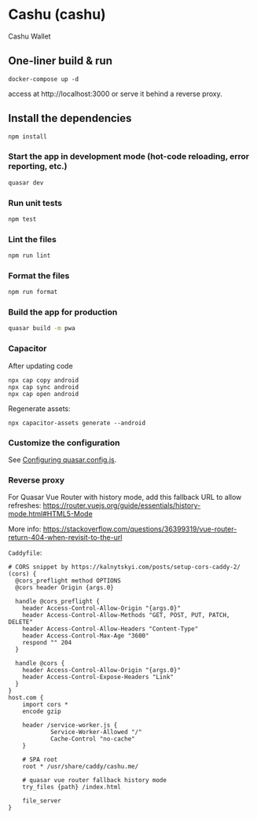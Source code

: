 # Cashu (cashu)

Cashu Wallet

## One-liner build & run

```
docker-compose up -d
```

access at http://localhost:3000 or serve it behind a reverse proxy.

## Install the dependencies

```bash
npm install
```

### Start the app in development mode (hot-code reloading, error reporting, etc.)

```bash
quasar dev
```

### Run unit tests

```bash
npm test
```

### Lint the files

```bash
npm run lint
```

### Format the files

```bash
npm run format
```

### Build the app for production

```bash
quasar build -m pwa
```

### Capacitor

After updating code

```
npx cap copy android
npx cap sync android
npx cap open android
```

Regenerate assets:

```
npx capacitor-assets generate --android
```

### Customize the configuration

See [Configuring quasar.config.js](https://v2.quasar.dev/quasar-cli-webpack/quasar-config-js).

### Reverse proxy

For Quasar Vue Router with history mode, add this fallback URL to allow refreshes: https://router.vuejs.org/guide/essentials/history-mode.html#HTML5-Mode

More info: https://stackoverflow.com/questions/36399319/vue-router-return-404-when-revisit-to-the-url

`Caddyfile`:

```
# CORS snippet by https://kalnytskyi.com/posts/setup-cors-caddy-2/
(cors) {
  @cors_preflight method OPTIONS
  @cors header Origin {args.0}

  handle @cors_preflight {
    header Access-Control-Allow-Origin "{args.0}"
    header Access-Control-Allow-Methods "GET, POST, PUT, PATCH, DELETE"
    header Access-Control-Allow-Headers "Content-Type"
    header Access-Control-Max-Age "3600"
    respond "" 204
  }

  handle @cors {
    header Access-Control-Allow-Origin "{args.0}"
    header Access-Control-Expose-Headers "Link"
  }
}
host.com {
    import cors *
    encode gzip

    header /service-worker.js {
            Service-Worker-Allowed "/"
            Cache-Control "no-cache"
    }

    # SPA root
    root * /usr/share/caddy/cashu.me/

    # quasar vue router fallback history mode
    try_files {path} /index.html

    file_server
}
```
